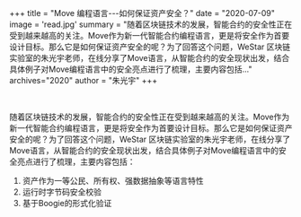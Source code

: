 +++
title = "Move 编程语言---如何保证资产安全？"
date = "2020-07-09"
image = 'read.jpg'
summary = "随着区块链技术的发展，智能合约的安全性正在受到越来越高的关注。Move作为新一代智能合约编程语言，更是将安全作为首要设计目标。那么它是如何保证资产安全的呢？为了回答这个问题，WeStar 区块链实验室的朱光宇老师，在线分享了Move语言，从智能合约的安全现状出发，结合具体例子对Move编程语言中的安全亮点进行了梳理，主要内容包括..."
archives="2020"
author = "朱光宇"
+++


<br/>

随着区块链技术的发展，智能合约的安全性正在受到越来越高的关注。Move作为新一代智能合约编程语言，更是将安全作为首要设计目标。那么它是如何保证资产安全的呢？为了回答这个问题，WeStar 区块链实验室的朱光宇老师，在线分享了Move语言，从智能合约的安全现状出发，结合具体例子对Move编程语言中的安全亮点进行了梳理，主要内容包括：

1. 资产作为一等公民、所有权、强数据抽象等语言特性
2. 运行时字节码安全校验
3. 基于Boogie的形式化验证
